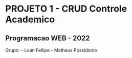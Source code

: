 # PROJETO 1 - CRUD Controle Academico
## Programacao WEB - 2022
Grupo:
	- Luan Fellipe
	- Matheus Possidonio